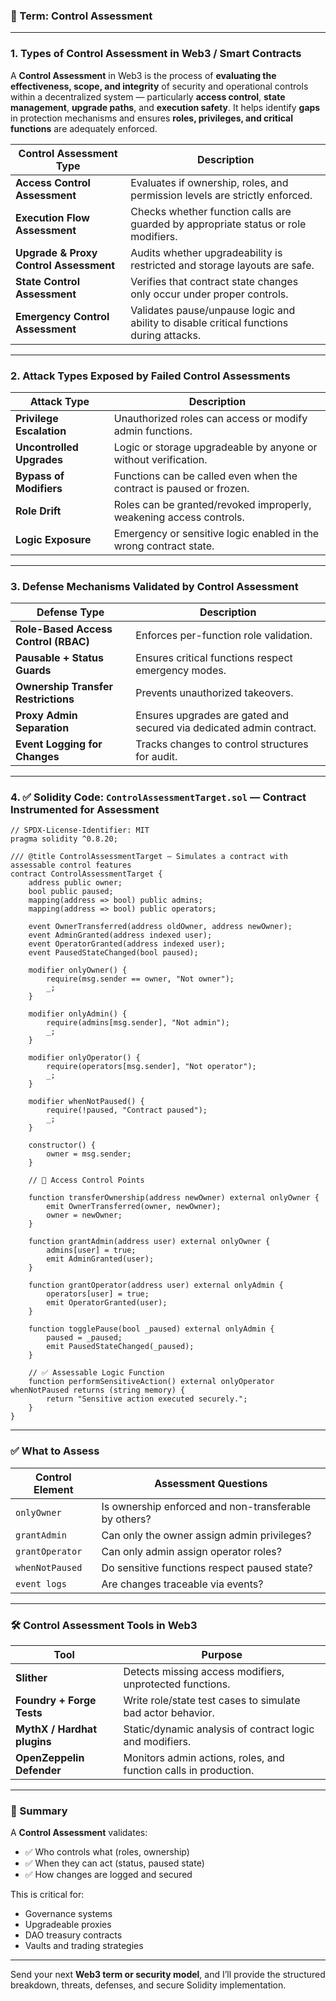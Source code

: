### 🔐 Term: **Control Assessment**

---

### 1. **Types of Control Assessment in Web3 / Smart Contracts**

A **Control Assessment** in Web3 is the process of **evaluating the effectiveness, scope, and integrity** of security and operational controls within a decentralized system — particularly **access control**, **state management**, **upgrade paths**, and **execution safety**. It helps identify **gaps** in protection mechanisms and ensures **roles, privileges, and critical functions** are adequately enforced.

| Control Assessment Type                | Description                                                                             |
| -------------------------------------- | --------------------------------------------------------------------------------------- |
| **Access Control Assessment**          | Evaluates if ownership, roles, and permission levels are strictly enforced.             |
| **Execution Flow Assessment**          | Checks whether function calls are guarded by appropriate status or role modifiers.      |
| **Upgrade & Proxy Control Assessment** | Audits whether upgradeability is restricted and storage layouts are safe.               |
| **State Control Assessment**           | Verifies that contract state changes only occur under proper controls.                  |
| **Emergency Control Assessment**       | Validates pause/unpause logic and ability to disable critical functions during attacks. |

---

### 2. **Attack Types Exposed by Failed Control Assessments**

| Attack Type               | Description                                                         |
| ------------------------- | ------------------------------------------------------------------- |
| **Privilege Escalation**  | Unauthorized roles can access or modify admin functions.            |
| **Uncontrolled Upgrades** | Logic or storage upgradeable by anyone or without verification.     |
| **Bypass of Modifiers**   | Functions can be called even when the contract is paused or frozen. |
| **Role Drift**            | Roles can be granted/revoked improperly, weakening access controls. |
| **Logic Exposure**        | Emergency or sensitive logic enabled in the wrong contract state.   |

---

### 3. **Defense Mechanisms Validated by Control Assessment**

| Defense Type                         | Description                                                          |
| ------------------------------------ | -------------------------------------------------------------------- |
| **Role-Based Access Control (RBAC)** | Enforces per-function role validation.                               |
| **Pausable + Status Guards**         | Ensures critical functions respect emergency modes.                  |
| **Ownership Transfer Restrictions**  | Prevents unauthorized takeovers.                                     |
| **Proxy Admin Separation**           | Ensures upgrades are gated and secured via dedicated admin contract. |
| **Event Logging for Changes**        | Tracks changes to control structures for audit.                      |

---

### 4. ✅ Solidity Code: `ControlAssessmentTarget.sol` — Contract Instrumented for Assessment

```solidity
// SPDX-License-Identifier: MIT
pragma solidity ^0.8.20;

/// @title ControlAssessmentTarget — Simulates a contract with assessable control features
contract ControlAssessmentTarget {
    address public owner;
    bool public paused;
    mapping(address => bool) public admins;
    mapping(address => bool) public operators;

    event OwnerTransferred(address oldOwner, address newOwner);
    event AdminGranted(address indexed user);
    event OperatorGranted(address indexed user);
    event PausedStateChanged(bool paused);

    modifier onlyOwner() {
        require(msg.sender == owner, "Not owner");
        _;
    }

    modifier onlyAdmin() {
        require(admins[msg.sender], "Not admin");
        _;
    }

    modifier onlyOperator() {
        require(operators[msg.sender], "Not operator");
        _;
    }

    modifier whenNotPaused() {
        require(!paused, "Contract paused");
        _;
    }

    constructor() {
        owner = msg.sender;
    }

    // 🔐 Access Control Points

    function transferOwnership(address newOwner) external onlyOwner {
        emit OwnerTransferred(owner, newOwner);
        owner = newOwner;
    }

    function grantAdmin(address user) external onlyOwner {
        admins[user] = true;
        emit AdminGranted(user);
    }

    function grantOperator(address user) external onlyAdmin {
        operators[user] = true;
        emit OperatorGranted(user);
    }

    function togglePause(bool _paused) external onlyAdmin {
        paused = _paused;
        emit PausedStateChanged(_paused);
    }

    // ✅ Assessable Logic Function
    function performSensitiveAction() external onlyOperator whenNotPaused returns (string memory) {
        return "Sensitive action executed securely.";
    }
}
```

---

### ✅ What to Assess

| Control Element | Assessment Questions                                  |
| --------------- | ----------------------------------------------------- |
| `onlyOwner`     | Is ownership enforced and non-transferable by others? |
| `grantAdmin`    | Can only the owner assign admin privileges?           |
| `grantOperator` | Can only admin assign operator roles?                 |
| `whenNotPaused` | Do sensitive functions respect paused state?          |
| `event logs`    | Are changes traceable via events?                     |

---

### 🛠️ Control Assessment Tools in Web3

| Tool                        | Purpose                                                          |
| --------------------------- | ---------------------------------------------------------------- |
| **Slither**                 | Detects missing access modifiers, unprotected functions.         |
| **Foundry + Forge Tests**   | Write role/state test cases to simulate bad actor behavior.      |
| **MythX / Hardhat plugins** | Static/dynamic analysis of contract logic and modifiers.         |
| **OpenZeppelin Defender**   | Monitors admin actions, roles, and function calls in production. |

---

### 🧠 Summary

A **Control Assessment** validates:

* ✅ Who controls what (roles, ownership)
* ✅ When they can act (status, paused state)
* ✅ How changes are logged and secured

This is critical for:

* Governance systems
* Upgradeable proxies
* DAO treasury contracts
* Vaults and trading strategies

---

Send your next **Web3 term or security model**, and I’ll provide the structured breakdown, threats, defenses, and secure Solidity implementation.
